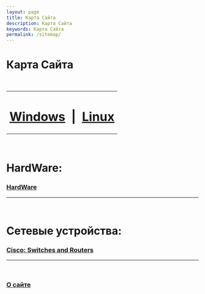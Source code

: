 ```yaml
---
layout: page
title: Карта Сайта
description: Карта Сайта
keywords: Карта Сайта
permalink: /sitemap/
---
```


# Карта Сайта

<br/>

<div align="center">

<table>
    <tr>
        <td><h1><a href="/desktop/windows/">Windows</a></h1></td>
         <td><h1> | </h1></td>
        <td><h1><a href="/desktop/linux/">Linux</a></h1></td>
    </tr>
</table>

</div>

<br/>

# HardWare:

### [HardWare](/device/hardware/)

---

<br/>

# Сетевые устройства:

### [Cisco: Switches and Routers](/device/network/cisco/)

---

<br/>

### [О сайте](/about/)
